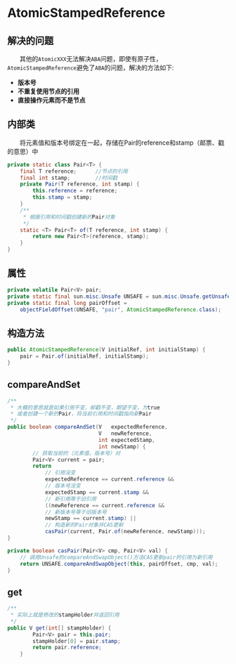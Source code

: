# AtomicStampedReference

## 解决的问题

&emsp;&emsp;其他的`AtomicXXX`无法解决`ABA`问题，即使有原子性，`AtomicStampedReference`避免了`ABA`的问题，解决的方法如下:

* **版本号**
* **不重复使用节点的引用**
* **直接操作元素而不是节点**

## 内部类

&emsp;&emsp;将元素值和版本号绑定在一起，存储在Pair的reference和stamp（邮票、戳的意思）中

```java
private static class Pair<T> {
    final T reference;      //节点的引用
    final int stamp;        //时间戳
    private Pair(T reference, int stamp) {
        this.reference = reference;
        this.stamp = stamp;
    }
    /**
     * 根据引用和时间戳创建新的Pair对象
     */
    static <T> Pair<T> of(T reference, int stamp) {
        return new Pair<T>(reference, stamp);
    }
}
```

## 属性

```java
private volatile Pair<V> pair;
private static final sun.misc.Unsafe UNSAFE = sun.misc.Unsafe.getUnsafe();
private static final long pairOffset =
    objectFieldOffset(UNSAFE, "pair", AtomicStampedReference.class);
```

## 构造方法

```java
public AtomicStampedReference(V initialRef, int initialStamp) {
    pair = Pair.of(initialRef, initialStamp);
}
```

## compareAndSet

```java
/**
 * 大概的意思就是如果引用不变，邮戳不变，期望不变，为true
 * 或者创建一个新的Pair，将当前引用和时间戳指向新Pair
 */
public boolean compareAndSet(V   expectedReference,
                             V   newReference,
                             int expectedStamp,
                             int newStamp) {
        // 获取当前的（元素值，版本号）对
        Pair<V> current = pair;
        return
            // 引用没变
            expectedReference == current.reference &&
            // 版本号没变
            expectedStamp == current.stamp &&
            // 新引用等于旧引用
            ((newReference == current.reference &&
            // 新版本号等于旧版本号
            newStamp == current.stamp) ||
            // 构造新的Pair对象并CAS更新
            casPair(current, Pair.of(newReference, newStamp)));
}

private boolean casPair(Pair<V> cmp, Pair<V> val) {
    // 调用Unsafe的compareAndSwapObject()方法CAS更新pair的引用为新引用
    return UNSAFE.compareAndSwapObject(this, pairOffset, cmp, val);
}
```

## get

```java
/**
 * 实际上就是修改的stampHolder并返回引用
 */
public V get(int[] stampHolder) {
        Pair<V> pair = this.pair;
        stampHolder[0] = pair.stamp;
        return pair.reference;
    }
```

